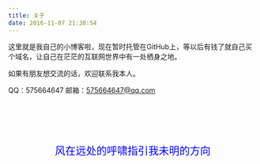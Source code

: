 ```yaml
---
title: 关于
date: 2016-11-07 21:38:54
---
```


这里就是我自己的小博客啦，现在暂时托管在GitHub上，等以后有钱了就自己买个域名，让自己在茫茫的互联网世界中有一处栖身之地。

如果有朋友想交流的话，欢迎联系我本人。

QQ：575664647
邮箱：575664647@qq.com

<br><br><br><br>
<p style="margin: 0 auto 0 auto; font-size: 1.5em; color: blue; text-align: center">风在远处的呼啸指引我未明的方向</p>